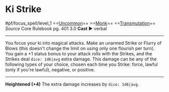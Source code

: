 # Ki Strike
#pf/focus_spell/level_1
==[Uncommon](../../../Traits/Uncommon.md)== ==[Monk](../../../Traits/Monk.md)== ==[Transmutation](../../../Traits/Transmutation.md)==
*Source* Core Rulebook pg. 401 3.0
**Cast** ► verbal

---
You focus your ki into magical attacks. Make an unarmed Strike or Flurry of Blows (this doesn't change the limit on using only one flourish per turn). You gain a +1 status bonus to your attack rolls with the Strikes, and the Strikes deal `dice: 1d6|avg` extra damage. This damage can be any of the following types of your choice, chosen each time you Strike: force, lawful (only if you're lawful), negative, or positive.

<hr>

**Heightened (+4)** The extra damage increases by `dice: 1d6|avg`.